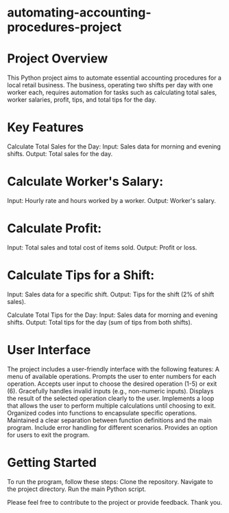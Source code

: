 # automating-accounting-procedures-project

# Project Overview
This Python project aims to automate essential accounting procedures for a local retail business. The business, operating two shifts per day with one worker each, requires automation for tasks such as calculating total sales, worker salaries, profit, tips, and total tips for the day.

# Key Features
Calculate Total Sales for the Day:
Input: Sales data for morning and evening shifts.
Output: Total sales for the day.

# Calculate Worker's Salary:
Input: Hourly rate and hours worked by a worker.
Output: Worker's salary.

# Calculate Profit:
Input: Total sales and total cost of items sold.
Output: Profit or loss.

# Calculate Tips for a Shift:
Input: Sales data for a specific shift.
Output: Tips for the shift (2% of shift sales).

Calculate Total Tips for the Day:
Input: Sales data for morning and evening shifts.
Output: Total tips for the day (sum of tips from both shifts).

# User Interface
The project includes a user-friendly interface with the following features:
A menu of available operations.
Prompts the user to enter numbers for each operation.
Accepts user input to choose the desired operation (1-5) or exit (6).
Gracefully handles invalid inputs (e.g., non-numeric inputs).
Displays the result of the selected operation clearly to the user.
Implements a loop that allows the user to perform multiple calculations until choosing to exit.
Organized codes into functions to encapsulate specific operations.
Maintained a clear separation between function definitions and the main program.
Include error handling for different scenarios.
Provides an option for users to exit the program.

# Getting Started
To run the program, follow these steps:
Clone the repository.
Navigate to the project directory.
Run the main Python script.

Please feel free to contribute to the project or provide feedback. Thank you.
